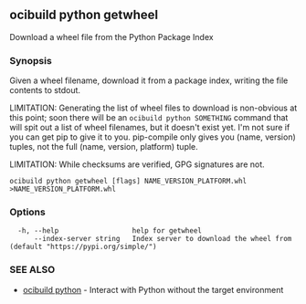 ## ocibuild python getwheel

Download a wheel file from the Python Package Index

### Synopsis

Given a wheel filename, download it from a package index, writing the file contents to stdout.

LIMITATION: Generating the list of wheel files to download is non-obvious at this point; soon there will be an `ocibuild python SOMETHING` command that will spit out a list of wheel filenames, but it doesn't exist yet.  I'm not sure if you can get pip to give it to you.  pip-compile only gives you (name, version) tuples, not the full (name, version, platform) tuple.

LIMITATION: While checksums are verified, GPG signatures are not.

```
ocibuild python getwheel [flags] NAME_VERSION_PLATFORM.whl >NAME_VERSION_PLATFORM.whl
```

### Options

```
  -h, --help                  help for getwheel
      --index-server string   Index server to download the wheel from (default "https://pypi.org/simple/")
```

### SEE ALSO

* [ocibuild python](ocibuild_python.md)	 - Interact with Python without the target environment

